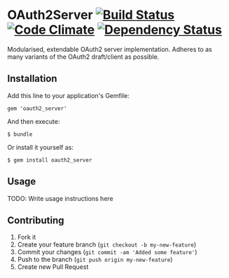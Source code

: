 # OAuth2Server [![Build Status](https://travis-ci.org/michaelengland/oauth2_server.png)](https://travis-ci.org/michaelengland/oauth2_server) [![Code Climate](https://codeclimate.com/github/michaelengland/oauth2_server.png)](https://codeclimate.com/github/michaelengland/oauth2_server) [![Dependency Status](https://gemnasium.com/michaelengland/oauth2_server.png)](https://gemnasium.com/michaelengland/oauth2_server)

Modularised, extendable OAuth2 server implementation.
Adheres to as many variants of the OAuth2 draft/client as possible.

## Installation

Add this line to your application's Gemfile:

    gem 'oauth2_server'

And then execute:

    $ bundle

Or install it yourself as:

    $ gem install oauth2_server

## Usage

TODO: Write usage instructions here

## Contributing

1. Fork it
2. Create your feature branch (`git checkout -b my-new-feature`)
3. Commit your changes (`git commit -am 'Added some feature'`)
4. Push to the branch (`git push origin my-new-feature`)
5. Create new Pull Request
